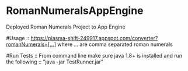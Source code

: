 # RomanNumeralsAppEngine
Deployed Roman Numerals Project to App Engine

#Usage :: 
https://plasma-shift-249917.appspot.com/converter?romanNumerals=[...] where ... are comma separated roman numerals

#Run Tests :: 
From command line make sure java 1.8+ is installed and run the following :: "java -jar TestRunner.jar" 
